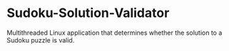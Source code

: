 # Sudoku-Solution-Validator
Multithreaded Linux application that determines whether the solution to a Sudoku puzzle is valid.
